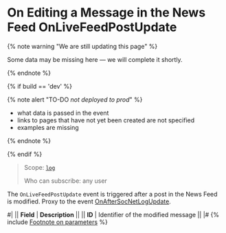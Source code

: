 # On Editing a Message in the News Feed OnLiveFeedPostUpdate

{% note warning "We are still updating this page" %}

Some data may be missing here — we will complete it shortly.

{% endnote %}

{% if build == 'dev' %}

{% note alert "TO-DO _not deployed to prod_" %}

- what data is passed in the event
- links to pages that have not yet been created are not specified
- examples are missing

{% endnote %}

{% endif %}

> Scope: [`log`](../../scopes/permissions.md)
>
> Who can subscribe: any user

The `OnLiveFeedPostUpdate` event is triggered after a post in the News Feed is modified. Proxy to the event [OnAfterSocNetLogUpdate](.).

#|
|| **Field** | **Description** ||
|| **ID** | Identifier of the modified message ||
|#
{% include [Footnote on parameters](../../_includes/required.md) %}